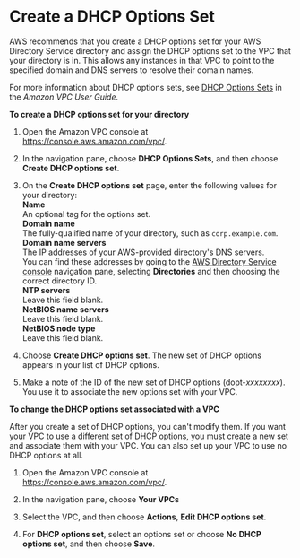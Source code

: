 # Create a DHCP Options Set<a name="dhcp_options_set"></a>

AWS recommends that you create a DHCP options set for your AWS Directory Service directory and assign the DHCP options set to the VPC that your directory is in\. This allows any instances in that VPC to point to the specified domain and DNS servers to resolve their domain names\.

 For more information about DHCP options sets, see [DHCP Options Sets](https://docs.aws.amazon.com/vpc/latest/userguide/VPC_DHCP_Options.html) in the *Amazon VPC User Guide*\.

**To create a DHCP options set for your directory**

1. Open the Amazon VPC console at [https://console\.aws\.amazon\.com/vpc/](https://console.aws.amazon.com/vpc/)\.

1. In the navigation pane, choose **DHCP Options Sets**, and then choose **Create DHCP options set**\.

1. On the **Create DHCP options set** page, enter the following values for your directory:  
**Name**  
An optional tag for the options set\.  
**Domain name**  
The fully\-qualified name of your directory, such as `corp.example.com`\.  
**Domain name servers**  
The IP addresses of your AWS\-provided directory's DNS servers\.   
You can find these addresses by going to the [AWS Directory Service console](https://console.aws.amazon.com/directoryservicev2/) navigation pane, selecting **Directories** and then choosing the correct directory ID\.  
**NTP servers**  
Leave this field blank\.  
**NetBIOS name servers**  
Leave this field blank\.  
**NetBIOS node type**  
Leave this field blank\.

1. Choose **Create DHCP options set**\. The new set of DHCP options appears in your list of DHCP options\.

1. Make a note of the ID of the new set of DHCP options \(dopt\-*xxxxxxxx*\)\. You use it to associate the new options set with your VPC\.

**To change the DHCP options set associated with a VPC**

After you create a set of DHCP options, you can't modify them\. If you want your VPC to use a different set of DHCP options, you must create a new set and associate them with your VPC\. You can also set up your VPC to use no DHCP options at all\.

1. Open the Amazon VPC console at [https://console\.aws\.amazon\.com/vpc/](https://console.aws.amazon.com/vpc/)\.

1. In the navigation pane, choose **Your VPCs**

1. Select the VPC, and then choose **Actions**, **Edit DHCP options set**\.

1. For **DHCP options set**, select an options set or choose **No DHCP options set**, and then choose **Save**\.